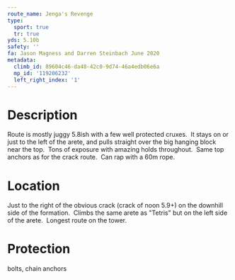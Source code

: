 ```yaml
---
route_name: Jenga's Revenge
type:
  sport: true
  tr: true
yds: 5.10b
safety: ''
fa: Jason Magness and Darren Steinbach June 2020
metadata:
  climb_id: 89604c46-da48-42c0-9d74-46a4edb06e6a
  mp_id: '119206232'
  left_right_index: '1'
---
```

# Description
Route is mostly juggy 5.8ish with a few well protected cruxes.  It stays on or just to the left of the arete, and pulls straight over the big hanging block near the top.  Tons of exposure with amazing holds throughout.  Same top anchors as for the crack route.  Can rap with a 60m rope.

# Location
Just to the right of the obvious crack (crack of noon 5.9+) on the downhill side of the formation.  Climbs the same arete as "Tetris" but on the left side of the arete.  Longest route on the tower.

# Protection
bolts, chain anchors
